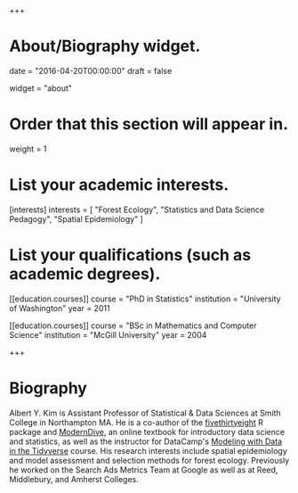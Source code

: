 +++
# About/Biography widget.

date = "2016-04-20T00:00:00"
draft = false

widget = "about"

# Order that this section will appear in.
weight = 1

# List your academic interests.
[interests]
  interests = [
    "Forest Ecology",
    "Statistics and Data Science Pedagogy",
    "Spatial Epidemiology"
  ]

# List your qualifications (such as academic degrees).
[[education.courses]]
  course = "PhD in Statistics"
  institution = "University of Washington"
  year = 2011

[[education.courses]]
  course = "BSc in Mathematics and Computer Science"
  institution = "McGill University"
  year = 2004

 
+++

# Biography

Albert Y. Kim is Assistant Professor of Statistical & Data Sciences at Smith College in Northampton MA. He is a co-author of the [fivethirtyeight](https://fivethirtyeight-r.netlify.com/) R package and [ModernDive](https://moderndive.com/), an online textbook for introductory data science and statistics, as well as the instructor for DataCamp's [Modeling with Data in the Tidyverse](https://www.datacamp.com/courses/modeling-with-data-in-the-tidyverse) course. His research interests include spatial epidemiology and model assessment and selection methods for forest ecology. Previously he worked on the Search Ads Metrics Team at Google as well as at Reed, Middlebury, and Amherst Colleges. 

